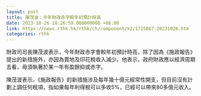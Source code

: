 ```yaml
---
layout: post
title: 陳茂波：今年財政赤字較年初預計時高
date: 2023-10-26 18:26:59.000000000 +08:00
link: https://news.rthk.hk/rthk/ch/component/k2/1725067-20231026.htm
categories: rthk
---
```


財政司司長陳茂波表示，今年財政赤字會較年初預計時高，除了因為《施政報告》提出的新措施外，亦因為賣地及印花稅收入減少。他表示，政府財政應以經濟周期去看，毋須執著於某一年有盈餘抑或赤字。

陳茂波表示，《施政報告》的新措施涉及每年幾十億元經常性開支，但目前沒有計劃上調任何稅項，指如果每年利得稅可以多收5%，已經可以帶來80多億元收入。
